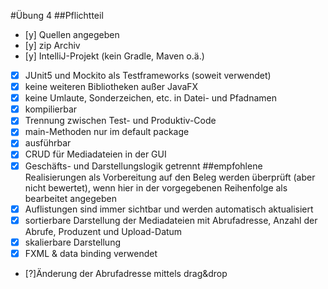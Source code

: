 #Übung 4
##Pflichtteil
- [y] Quellen angegeben
- [y] zip Archiv
- [y] IntelliJ-Projekt (kein Gradle, Maven o.ä.)
- [x] JUnit5 und Mockito als Testframeworks (soweit verwendet)
- [x] keine weiteren Bibliotheken außer JavaFX
- [x] keine Umlaute, Sonderzeichen, etc. in Datei- und Pfadnamen
- [x] kompilierbar
- [x] Trennung zwischen Test- und Produktiv-Code
- [x] main-Methoden nur im default package
- [x] ausführbar
- [x] CRUD für Mediadateien in der GUI
- [x] Geschäfts- und Darstellungslogik getrennt
##empfohlene Realisierungen als Vorbereitung auf den Beleg
werden überprüft (aber nicht bewertet), wenn hier in der vorgegebenen Reihenfolge als bearbeitet angegeben
- [x] Auflistungen sind immer sichtbar und werden automatisch aktualisiert
- [x] sortierbare Darstellung der Mediadateien mit Abrufadresse, Anzahl der Abrufe, Produzent und Upload-Datum
- [x] skalierbare Darstellung
- [x] FXML & data binding verwendet
- [?]Änderung der Abrufadresse mittels drag&drop